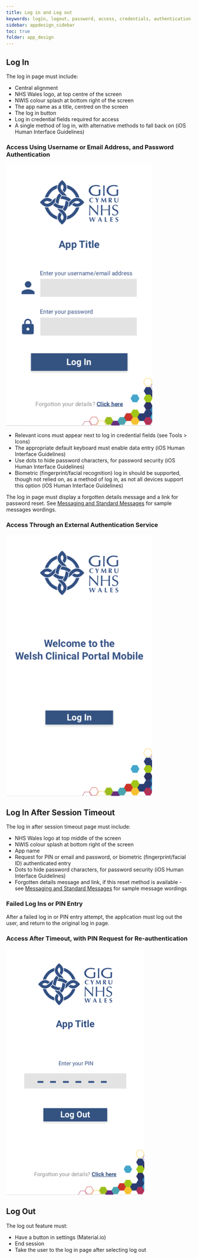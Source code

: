 ```yaml
---
title: Log in and Log out
keywords: login, logout, password, access, credentials, authentication, pin, timeout,
sidebar: appdesign_sidebar
toc: true
folder: app_design 
---
```


## Log In

The log in page must include:

* Central alignment
* NHS Wales logo, at top centre of the screen
* NWIS colour splash at bottom right of the screen
* The app name as a title, centred on the screen 
* The log in button
* Log in credential fields required for access  
* A single method of log in, with alternative methods to fall back on (iOS Human Interface Guidelines)

### Access Using Username or Email Address, and Password Authentication

<img class="img-responsive img-thumbnail" alt="Log In Using Username or Email Address, and Password Authentication" src="/images/examples/design-standards-access-login-app-name.png" caption="Generic app log in page enabling users to gain access to the app through authentication with their username/email address and password">

  
* Relevant icons must appear next to log in credential fields (see Tools > Icons)
* The appropriate default keyboard must enable data entry (iOS Human Interface Guidelines)
* Use dots to hide password characters, for password security (iOS Human Interface Guidelines)
* Biometric (fingerprint/facial recognition) log in should be supported, though not relied on, as a method of log in, as not all devices support this option (iOS Human Interface Guidelines)

The log in page must display a forgotten details message and a link for password reset. See [Messaging and Standard Messages](messages.html) for sample messages wordings.

### Access Through an External Authentication Service

<img class="img-responsive img-thumbnail" alt="Log In Through an External Authentication Service" src="/images/examples/design-standards-access-login-forgotten.png">

## Log In After Session Timeout

The log in after session timeout page must include:

* NHS Wales logo at top middle of the screen 
* NWIS colour splash  at bottom right of the screen
* App name 
* Request for PIN or email and password, or biometric (fingerprint/facial ID) authenticated entry
* Dots to hide password characters, for password security (iOS Human Interface Guidelines) 
* Forgotten details message and link, if this reset method is available - see [Messaging and Standard Messages](messages.html) for sample message wordings

### Failed Log Ins or PIN Entry

After a failed log in or PIN entry attempt, the application must log out the user, and return to the original log in page.

### Access After Timeout, with PIN Request for Re-authentication  

<img class="img-responsive img-thumbnail" alt="Log In After Timeout, with PIN Request" src="/images/examples/design-standards-access-login-pinexample.png">


## Log Out

The log out feature must:

* Have a button in settings (Material.io)  
* End session  
* Take the user to the log in page after selecting log out

